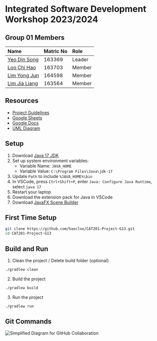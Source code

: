 # Integrated Software Development Workshop 2023/2024

## Group 01 Members

| Name | Matric No | Role |
| :--- | :--- | :--- |
| [Yeo Din Song](https://github.com/Yeo8023) | 163369 | Leader |
| [Loo Chi Hao](https://github.com/haocloo) | 163703 | Member |
| [Lim Yong Jun](https://github.com/LimmmYongJun)| 164598 | Member |
| [Lim Jia Liang](https://github.com/LIMJIALIANG) | 163564 | Member |

## Resources

- [Project Guidelines](https://elearning.usm.my/sidang2324/pluginfile.php/264071/mod_resource/content/1/Project%20CAT201%20guidelines_ZZ.pdf)
- [Google Sheets](https://docs.google.com/spreadsheets/d/1ghV6Cwjd-0VkDH6BznByNTTSaDVdCK0S_aGxE619Dtg/edit#gid=311505842)
- [Google Docs](https://docs.google.com/document/d/19suEB7De7tjgj3Xgtr2OZHE7gmp4nJADi2cHoLwATHc/edit?usp=sharing)
- [UML Diagram](https://drive.google.com/file/d/1dm5RRlR6Sq67EF71jfyPBU1Wj5fi_x6O/view?usp=sharing)

## Setup

1. Download [Java 17 JDK](https://www.oracle.com/java/technologies/downloads/#jdk17-windows)
2. Set up system environment variables:
    - Variable Name: `JAVA_HOME`
    - Variable Value: `C:\Program Files\Java\jdk-17`
3. Update `Path` to include `%JAVA_HOME%\bin`
4. In VSCode, press `Ctrl+Shift+P`, enter `Java: Configure Java Runtime`, select `java 17`
5. Restart your laptop
6. Download the extension pack for Java in VSCode
7. Download [JavaFX Scene Builder](https://gluonhq.com/products/scene-builder/#download)

## First Time Setup

```bash
git clone https://github.com/haocloo/CAT201-Project-G13.git
cd CAT201-Project-G13
```

## Build and Run

1. Clean the project / Delete build folder (optional)
```bash
./gradlew clean
```

2. Build the project
```bash
./gradlew build
```
3. Run the project
```bash
./gradlew run
```

## Git Commands
![Simplified Diagram for GitHub Collaboration](https://raw.githubusercontent.com/haocloo/github-collaboration-guide/main/simplified%20diagram.png)
